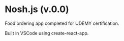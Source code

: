 # Nosh.js (v.0.0)

Food ordering app completed for UDEMY certification.

Built in VSCode using create-react-app.